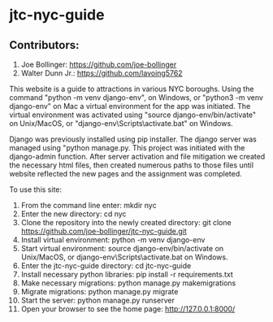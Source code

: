 # jtc-nyc-guide

## Contributors:

1. Joe Bollinger: https://github.com/joe-bollinger
2. Walter Dunn Jr.: https://github.com/lavoing5762

This website is a guide to attractions in various NYC boroughs. Using the command "python -m venv django-env", on Windows, or "python3 -m venv django-env" on Mac a virtual environment for the app was initiated. The virtual environment was activated using "source django-env/bin/activate" on Unix/MacOS, or "django-env\Scripts\activate.bat" on Windows.

Django was previously installed using pip installer. The django server was managed using "python manage.py. This project was initiated with the django-admin function. After server activation and file mitigation we created the necessary html files, then created numerous paths to those files until website reflected the new pages and the assignment was completed.

To use this site:
1. From the command line enter: mkdir nyc
2. Enter the new directory: cd nyc
3. Clone the repository into the newly created directory: git clone https://github.com/joe-bollinger/jtc-nyc-guide.git 
4. Install virtual environment: python -m venv django-env
5. Start virtual environment: source django-env/bin/activate on Unix/MacOS, or django-env\Scripts\activate.bat on Windows.
6. Enter the jtc-nyc-guide directory: cd jtc-nyc-guide
7. Install necessary python libraries: pip install -r requirements.txt
8. Make necessary migrations: python manage.py makemigrations
9. Migrate migrations: python manage.py migrate
10. Start the server: python manage.py runserver
11. Open your browser to see the home page: http://127.0.0.1:8000/